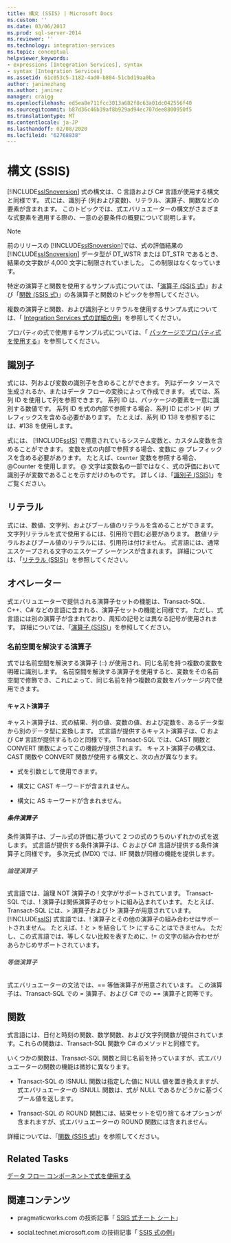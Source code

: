 ```yaml
---
title: 構文 (SSIS) | Microsoft Docs
ms.custom: ''
ms.date: 03/06/2017
ms.prod: sql-server-2014
ms.reviewer: ''
ms.technology: integration-services
ms.topic: conceptual
helpviewer_keywords:
- expressions [Integration Services], syntax
- syntax [Integration Services]
ms.assetid: 61c053c5-1182-4ad0-b804-51cbd19aa0ba
author: janinezhang
ms.author: janinez
manager: craigg
ms.openlocfilehash: ed5ea8e711fcc3013a682f8c63a01dc042556f40
ms.sourcegitcommit: b87d36c46b39af8b929ad94ec707dee8800950f5
ms.translationtype: MT
ms.contentlocale: ja-JP
ms.lasthandoff: 02/08/2020
ms.locfileid: "62768838"
---
```

# <a name="syntax-ssis"></a>構文 (SSIS)
  [!INCLUDE[ssISnoversion](../../includes/ssisnoversion-md.md)] 式の構文は、C 言語および C# 言語が使用する構文と同様です。 式には、識別子 (列および変数)、リテラル、演算子、関数などの要素が含まれます。 このトピックでは、式エバリュエーターの構文がさまざまな式要素を適用する際の、一意の必要条件の概要について説明します。  
  
> [!NOTE]  
>  前のリリースの [!INCLUDE[ssISnoversion](../../includes/ssisnoversion-md.md)]では、式の評価結果の [!INCLUDE[ssISnoversion](../../includes/ssisnoversion-md.md)] データ型が DT_WSTR または DT_STR であるとき、結果の文字数が 4,000 文字に制限されていました。 この制限はなくなっています。  
  
 特定の演算子と関数を使用するサンプル式については、「[演算子 (SSIS 式)](operators-ssis-expression.md)」および「[関数 (SSIS 式)](functions-ssis-expression.md)」の各演算子と関数のトピックを参照してください。  
  
 複数の演算子と関数、および識別子とリテラルを使用するサンプル式については、「 [Integration Services 式の詳細の例](examples-of-advanced-integration-services-expressions.md)」を参照してください。  
  
 プロパティの式で使用するサンプル式については、「 [パッケージでプロパティ式を使用する](use-property-expressions-in-packages.md)」を参照してください。  
  
## <a name="identifiers"></a>識別子  
 式には、列および変数の識別子を含めることができます。 列はデータ ソースで生成されるか、またはデータ フローの変換によって作成できます。 式では、系列 ID を使用して列を参照できます。 系列 ID は、パッケージの要素を一意に識別する数値です。 系列 ID を式の内部で参照する場合、系列 ID にポンド (#) プレフィックスを含める必要があります。 たとえば、系列 ID 138 を参照するには、#138 を使用します。  
  
 式には、 [!INCLUDE[ssIS](../../includes/ssis-md.md)] で用意されているシステム変数と、カスタム変数を含めることができます。 変数を式の内部で参照する場合、変数に \@ プレフィックスを含める必要があります。 たとえば、`Counter` 変数を参照する場合、\@Counter を使用します。 \@ 文字は変数名の一部ではなく、式の評価において識別子が変数であることを示すだけのものです。 詳しくは、「[識別子 &#40;SSIS&#41;](identifiers-ssis.md)」をご覧ください。  
  
## <a name="literals"></a>リテラル  
 式には、数値、文字列、およびブール値のリテラルを含めることができます。 文字列リテラルを式で使用するには、引用符で囲む必要があります。 数値リテラルおよびブール値のリテラルには、引用符は付けません。 式言語には、通常エスケープされる文字のエスケープ シーケンスが含まれます。 詳細については、「[リテラル (SSIS)](numeric-string-and-boolean-literals.md)」を参照してください。  
  
## <a name="operators"></a>オペレーター  
 式エバリュエーターで提供される演算子セットの機能は、Transact-SQL、C++、C# などの言語に含まれる、演算子セットの機能と同様です。 ただし、式言語には別の演算子が含まれており、周知の記号とは異なる記号が使用されます。 詳細については、「[演算子 (SSIS)](operators-ssis-expression.md)」を参照してください。  
  
### <a name="namespace-resolution-operator"></a>名前空間を解決する演算子  
 式では名前空間を解決する演算子 (::) が使用され、同じ名前を持つ複数の変数を明確に識別します。 名前空間を解決する演算子を使用すると、変数をその名前空間で修飾でき、これによって、同じ名前を持つ複数の変数をパッケージ内で使用できます。  
  
#### <a name="cast-operator"></a>キャスト演算子  
 キャスト演算子は、式の結果、列の値、変数の値、および定数を、あるデータ型から別のデータ型に変換します。 式言語が提供するキャスト演算子は、C および C# 言語が提供するものと同様です。 Transact-SQL では、CAST 関数と CONVERT 関数によってこの機能が提供されます。 キャスト演算子の構文は、CAST 関数や CONVERT 関数が使用する構文と、次の点が異なります。  
  
-   式を引数として使用できます。  
  
-   構文に CAST キーワードが含まれません。  
  
-   構文に AS キーワードが含まれません。  
  
##### <a name="conditional-operator"></a>条件演算子  
 条件演算子は、ブール式の評価に基づいて 2 つの式のうちのいずれかの式を返します。 式言語が提供する条件演算子は、C および C# 言語が提供する条件演算子と同様です。 多次元式 (MDX) では、IIF 関数が同様の機能を提供します。  
  
###### <a name="logical-operators"></a>論理演算子  
 式言語では、論理 NOT 演算子の ! 文字がサポートされています。 Transact-SQL では、! 演算子は関係演算子のセットに組み込まれています。 たとえば、Transact-SQL には、> 演算子および !> 演算子が用意されています。 [!INCLUDE[ssIS](../../includes/ssis-md.md)] 式言語では、! 演算子とその他の演算子の組み合わせはサポートされません。 たとえば、! と > を結合して !> にすることはできません。 ただし、この式言語では、等しくない比較を表すために、!= の文字の組み合わせがあらかじめサポートされています。  
  
###### <a name="equality-operators"></a>等価演算子  
 式エバリュエーターの文法では、== 等価演算子が用意されています。 この演算子は、Transact-SQL での = 演算子、および C# での == 演算子と同等です。  
  
## <a name="functions"></a>関数  
 式言語には、日付と時刻の関数、数学関数、および文字列関数が提供されています。これらの関数は、Transact-SQL 関数や C# のメソッドと同様です。  
  
 いくつかの関数は、Transact-SQL 関数と同じ名前を持っていますが、式エバリュエーターの関数の機能は微妙に異なります。  
  
-   Transact-SQL の ISNULL 関数は指定した値に NULL 値を置き換えますが、式エバリュエーターの ISNULL 関数は、式が NULL であるかどうかに基づくブール値を返します。  
  
-   Transact-SQL の ROUND 関数には、結果セットを切り捨てるオプションが含まれますが、式エバリュエーターの ROUND 関数には含まれません。  
  
 詳細については、「[関数 (SSIS 式)](functions-ssis-expression.md)」を参照してください。  
  
## <a name="related-tasks"></a>Related Tasks  
 [データ フロー コンポーネントで式を使用する](../use-an-expression-in-a-data-flow-component.md)  
  
## <a name="related-content"></a>関連コンテンツ  
  
-   pragmaticworks.com の技術記事「 [SSIS 式チート シート](https://pragmaticworks.com/Resources/Cheat-Sheets/SSIS-Expression-Cheat-Sheet)」  
  
-   social.technet.microsoft.com の技術記事「 [SSIS 式の例](https://go.microsoft.com/fwlink/?LinkId=220761)」  
  
  
